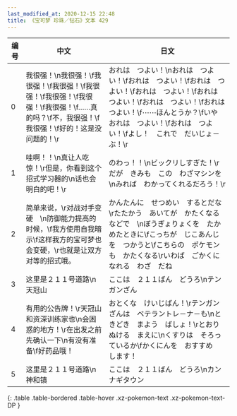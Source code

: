 ```yaml
---
last_modified_at: 2020-12-15 22:48
title: 《宝可梦 珍珠／钻石》文本 429
---
```

| 编号 | 中文 | 日文 |
| ---- | ---- | ---- |
| 0 | 我很强！\n我很强！\f我很强！\f我很强！\f我很强！\f我很强！\f我很强！\f我很强！\f……真的吗？\f不，我很强！\f我很强！\f好的！这是没问题的！\r | おれは　つよい！\nおれは　つよい！\fおれは　つよい！\fおれは　つよい！\fおれは　つよい！\fおれは　つよい！\fおれは　つよい！\fおれは　つよい！\f⋯⋯ほんとうか？\fいや　おれは　つよい！\fおれは　つよい！\fよし！　これで　だいじょ－ぶ！\r |
| 1 | 哇啊！！\n真让人吃惊！\r但是，你看到这个招式学习器的\n话也会明白的吧！\r | のわっ！！\nビックリしすぎた！\rだが　きみも　この　わざマシンを\nみれば　わかってくれるだろう！\r |
| 2 | 简单来说，\r对战对手变硬　\n防御能力提高的时候，\f我方使用自我暗示\f这样我方的宝可梦也会变硬，\r也就是让双方对等的招式哦。 | かんたんに　せつめい　するとだな\rたたかう　あいてが　かたくなるなどで　\nぼうぎょりょくを　たかめたときに\fこっちが　じこあんじを　つかうと\fこちらの　ポケモンも　かたくなる\rいわば　ごかくになれる　わざ　だね |
| 3 | 这里是２１１号道路\n天冠山 | ここは　２１１ばん　どうろ\nテンガンざん |
| 4 | 有用的公告牌！\r天冠山和资深训练家也\n会困惑的地方！\r在出发之前先确认一下\n有没有准备\f好药品哦！ | おとくな　けいじばん！\rテンガンざんは　ベテラントレ－ナ－も\nときどき　まよう　ばしょ！\rとおりぬける　まえに\nくすりは　そろっているか\fかくにんを　おすすめ　します！ |
| 5 | 这里是２１１号道路\n神和镇 | ここは　２１１ばん　どうろ\nカンナギタウン |
{: .table .table-bordered .table-hover .xz-pokemon-text .xz-pokemon-text-DP }